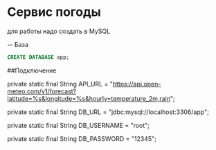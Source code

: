 # Сервис погоды


для работы надо создать в MySQL 


-- База
```sql
CREATE DATABASE app;
```


##Подключение

private static final String API_URL = "https://api.open-meteo.com/v1/forecast?latitude=%s&longitude=%s&hourly=temperature_2m,rain";

private static final String DB_URL = "jdbc:mysql://localhost:3306/app";

private static final String DB_USERNAME = "root";

private static final String DB_PASSWORD = "12345";
